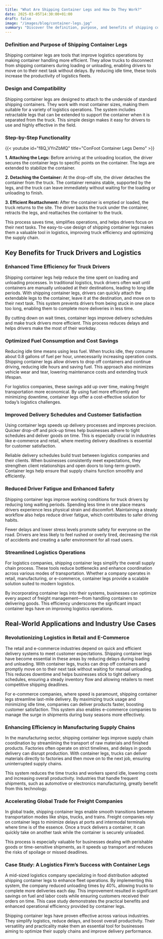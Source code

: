 ```yaml
---
title: "What Are Shipping Container Legs and How Do They Work?"
date: 2025-03-05T14:30:00+01:00
draft: false
image: "/images/blog/container-legs.jpg"
summary: "Discover the definition, purpose, and benefits of shipping container legs in logistics. Learn how they enhance efficiency, reduce costs, and improve delivery schedules."
---
```


### Definition and Purpose of Shipping Container Legs

Shipping container legs are tools that improve logistics operations by making container handling more efficient. They allow trucks to disconnect from shipping containers during loading or unloading, enabling drivers to move on to their next task without delays. By reducing idle time, these tools increase the productivity of logistics fleets.

### Design and Compatibility

Shipping container legs are designed to attach to the underside of standard shipping containers. They work with most container sizes, making them suitable for a variety of logistics operations. The system includes retractable legs that can be extended to support the container when it is separated from the truck. This simple design makes it easy for drivers to use and highly effective in the field.

### Step-by-Step Functionality

{{< youtube id="f8Q_VYnZbMQ" title="ConFoot Container Legs Demo" >}}

**1. Attaching the Legs:** Before arriving at the unloading location, the driver secures the container legs to specific points on the container. The legs are extended to stabilize the container.  

**2. Detaching the Container:** At the drop-off site, the driver detaches the container from the truck. The container remains stable, supported by the legs, and the truck can leave immediately without waiting for the loading or unloading to finish.  

**3. Efficient Reattachment:** After the container is emptied or loaded, the truck returns to the site. The driver backs the truck under the container, retracts the legs, and reattaches the container to the truck.  

This process saves time, simplifies operations, and helps drivers focus on their next tasks. The easy-to-use design of shipping container legs makes them a valuable tool in logistics, improving truck efficiency and optimizing the supply chain.

## Key Benefits for Truck Drivers and Logistics  

### **Enhanced Time Efficiency for Truck Drivers**  

Shipping container legs help reduce the time spent on loading and unloading processes. In traditional logistics, truck drivers often wait until containers are manually unloaded at their destinations, leading to long idle periods. With shipping container legs, drivers can quickly attach the extendable legs to the container, leave it at the destination, and move on to their next task. This system prevents drivers from being stuck in one place too long, enabling them to complete more deliveries in less time.  

By cutting down on wait times, container legs improve delivery schedules and make truck drivers more efficient. This process reduces delays and helps drivers make the most of their workday.  

### **Optimized Fuel Consumption and Cost Savings**  

Reducing idle time means using less fuel. When trucks idle, they consume about 0.8 gallons of fuel per hour, unnecessarily increasing operation costs. Shipping container legs allow drivers to drop off containers and continue driving, reducing idle hours and saving fuel. This approach also minimizes vehicle wear and tear, lowering maintenance costs and extending truck lifespan.  

For logistics companies, these savings add up over time, making freight transportation more economical. By using fuel more efficiently and minimizing downtime, container legs offer a cost-effective solution for today’s logistics challenges.  

### **Improved Delivery Schedules and Customer Satisfaction**  

Using container legs speeds up delivery processes and improves precision. Quicker drop-off and pick-up times help businesses adhere to tight schedules and deliver goods on time. This is especially crucial in industries like e-commerce and retail, where meeting delivery deadlines is essential for customer satisfaction.  

Reliable delivery schedules build trust between logistics companies and their clients. When businesses consistently meet expectations, they strengthen client relationships and open doors to long-term growth. Container legs help ensure that supply chains function smoothly and efficiently.  

### **Reduced Driver Fatigue and Enhanced Safety**  

Shipping container legs improve working conditions for truck drivers by reducing long waiting periods. Spending less time in one place means drivers experience less physical strain and discomfort. Maintaining a steady workflow also helps reduce driver fatigue, which contributes to safer driving habits.  

Fewer delays and lower stress levels promote safety for everyone on the road. Drivers are less likely to feel rushed or overly tired, decreasing the risk of accidents and creating a safer environment for all road users.  

### **Streamlined Logistics Operations**  

For logistics companies, shipping container legs simplify the overall supply chain process. These tools reduce bottlenecks and enhance coordination across various modes of transportation. Whether a company operates in retail, manufacturing, or e-commerce, container legs provide a scalable solution suited to modern logistics.  

By incorporating container legs into their systems, businesses can optimize every aspect of freight management—from handling containers to delivering goods. This efficiency underscores the significant impact container legs have on improving logistics operations.

## Real-World Applications and Industry Use Cases  

### Revolutionizing Logistics in Retail and E-Commerce  

The retail and e-commerce industries depend on quick and efficient delivery systems to meet customer expectations. Shipping container legs have become essential in these areas by reducing delays during loading and unloading. With container legs, trucks can drop off containers and promptly move on to their next task without waiting for manual unloading. This reduces downtime and helps businesses stick to tight delivery schedules, ensuring a steady inventory flow and allowing retailers to meet competitive shipping deadlines.  

For e-commerce companies, where speed is paramount, shipping container legs streamline last-mile delivery. By maximizing truck usage and minimizing idle time, companies can deliver products faster, boosting customer satisfaction. This system also enables e-commerce companies to manage the surge in shipments during busy seasons more effectively.  

### Enhancing Efficiency in Manufacturing Supply Chains  

In the manufacturing sector, shipping container legs improve supply chain coordination by streamlining the transport of raw materials and finished products. Factories often operate on strict timelines, and delays in goods delivery can disrupt production. With container legs, trucks can deliver materials directly to factories and then move on to the next job, ensuring uninterrupted supply chains.  

This system reduces the time trucks and workers spend idle, lowering costs and increasing overall productivity. Industries that handle frequent shipments, such as automotive or electronics manufacturing, greatly benefit from this technology.  

### Accelerating Global Trade for Freight Companies  

In global trade, shipping container legs enable smooth transitions between transportation modes like ships, trucks, and trains. Freight companies rely on container legs to minimize delays at ports and intermodal terminals where time is of the essence. Once a truck delivers a container, it can quickly take on another task while the container is securely unloaded.  

This process is especially valuable for businesses dealing with perishable goods or time-sensitive shipments, as it speeds up transport and reduces the risks of spoilage or missed deadlines.  

### Case Study: A Logistics Firm’s Success with Container Legs  

A mid-sized logistics company specializing in food distribution adopted shipping container legs to enhance fleet operations. By implementing this system, the company reduced unloading times by 40%, allowing trucks to complete more deliveries each day. This improvement resulted in significant savings on fuel and labor costs while ensuring customers received their orders on time. This case study demonstrates the practical benefits and enhanced operational efficiency provided by container legs.  

Shipping container legs have proven effective across various industries. They simplify logistics, reduce delays, and boost overall productivity. Their versatility and practicality make them an essential tool for businesses aiming to optimize their supply chains and improve delivery performance.